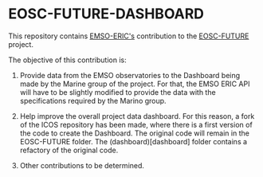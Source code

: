 # EOSC-FUTURE-DASHBOARD

This repository contains [EMSO-ERIC's](https://emso.eu/) contribution to the [EOSC-FUTURE](https://eoscfuture.eu/) project.

The objective of this contribution is:

1. Provide data from the EMSO observatories to the Dashboard being made by the Marine group of the project. For that, the EMSO ERIC API will have to be slightly modified to provide the data with the specifications required by the Marino group.

2. Help improve the overall project data dashboard. For this reason, a fork of the ICOS repository has been made, where there is a first version of the code to create the Dashboard. The original code will remain in the EOSC-FUTURE folder. The (dashboard)[dashboard] folder contains a refactory of the original code.

3. Other contributions to be determined.
